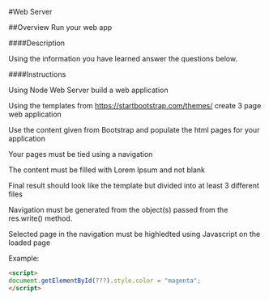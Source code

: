 #Web Server


##Overview
Run your web app


####Description

Using the information you have learned answer the questions below.

####Instructions

Using Node Web Server build a web application


Using the templates from https://startbootstrap.com/themes/ create 3 page web application


Use the content given from Bootstrap and populate the html pages for your application


Your pages must be tied using a navigation


The content must be filled with Lorem Ipsum and not blank


Final result should look like the template but divided into at least 3 different files


Navigation must be generated from the object(s) passed from the res.write() method.


Selected page in the navigation must be highledted using Javascript on the loaded page


Example:

```html
<script>
document.getElementById(???).style.color = "magenta";
</script>
```
